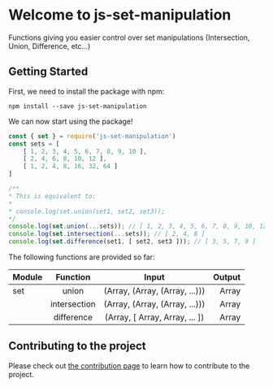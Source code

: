 # Welcome to js-set-manipulation
Functions giving you easier control over set 
manipulations (Intersection, Union, Difference, etc...)

## Getting Started
First, we need to install the package with npm:

`npm install --save js-set-manipulation`

We can now start using the package! 

``` javascript
const { set } = require('js-set-manipulation') 
const sets = [
    [ 1, 2, 3, 4, 5, 6, 7, 8, 9, 10 ],
    [ 2, 4, 6, 8, 10, 12 ],
    [ 1, 2, 4, 8, 16, 32, 64 ]
]

/**
* This is equivalent to:
*
* console.log(set.union(set1, set2, set3));
*/
console.log(set.union(...sets)); // [ 1, 2, 3, 4, 5, 6, 7, 8, 9, 10, 12, 16, 32, 64 ]
console.log(set.intersection(...sets)); // [ 2, 4, 8 ]
console.log(set.difference(set1, [ set2, set3 ])); // [ 3, 5, 7, 9 ]
```

The following functions are provided so far:


| Module        | Function           | Input                           | Output |
| ------------- |:------------------:|:-------------------------------:| ------:|
| set           | union              | (Array, (Array, (Array, ...)))  | Array  |
|               | intersection       | (Array, (Array, (Array, ...)))  | Array  |
|               | difference         | (Array, [ Array, Array, ... ])  | Array  |


## Contributing to the project
Please check out [the contribution page](.github/CONTRIBUTING.md) to learn how to contribute to the project.
